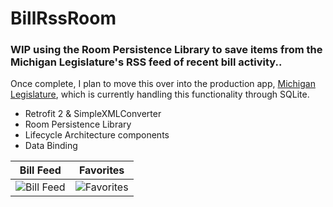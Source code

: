# BillRssRoom
### WIP using the Room Persistence Library to save items from the Michigan Legislature's RSS feed of recent bill activity..

Once complete, I plan to move this over into the production app, [Michigan Legislature](https://play.google.com/store/apps/details?id=mi.michigan.josh.michiganlegislature&hl=en), which is currently handling this functionality through SQLite.

* Retrofit 2 & SimpleXMLConverter
* Room Persistence Library
* Lifecycle Architecture components
* Data Binding

Bill Feed | Favorites
---- | ----
![Bill Feed](https://i.imgur.com/bKYUtiE.png?1) | ![Favorites](https://i.imgur.com/Ydu20wX.png?1)
